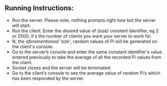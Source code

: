 ## Running Instructions: 

* Run the server. Please note, nothing prompts right now but the server will start.
* Run the client. Enter the desired value of (size) constant identifier, eg 2 or 2500; it's the number of clients you want your server to work for. 
* N, *the aforementioned 'size'*, random values of Pi will be generated on the client's console.
* Go to the server’s console and enter the same constant identifier's value entered previously to take the average of all the recorded Pi values from the client.
* Socket closes and the server will be terminated.
* Go to the client’s console to see the average value of random Pi’s which has been responded by the server.
